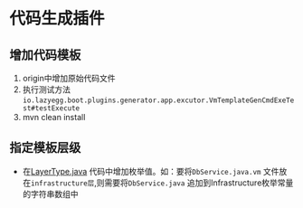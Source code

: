 # 代码生成插件

## 增加代码模板

1. origin中增加原始代码文件
2. 执行测试方法
   `io.lazyegg.boot.plugins.generator.app.excutor.VmTemplateGenCmdExeTest#testExecute`
3. mvn clean install

## 指定模板层级

- 在[LayerType.java](src%2Fmain%2Fjava%2Fio%2Flazyegg%2Fboot%2Fplugins%2Fgenerator%2Fdomain%2FLayerType.java)
  代码中增加枚举值。如：要将`DbService.java.vm` 文件放在`infrastructure层`,则需要将`DbService.java`
  追加到Infrastructure枚举常量的字符串数组中
